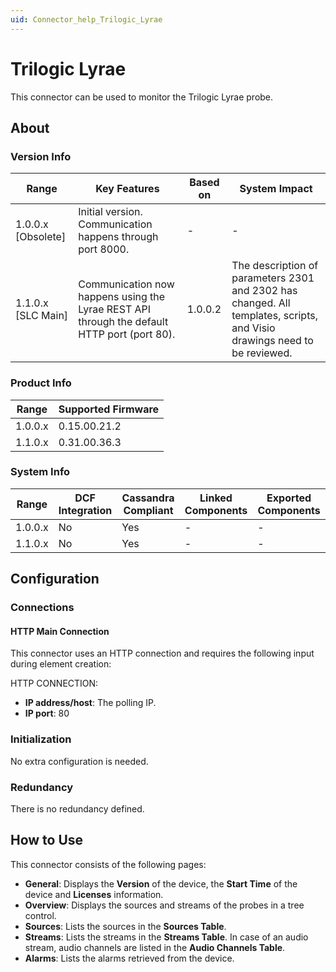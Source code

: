 ```yaml
---
uid: Connector_help_Trilogic_Lyrae
---
```


# Trilogic Lyrae

This connector can be used to monitor the Trilogic Lyrae probe.

## About

### Version Info

| **Range**            | **Key Features**                                                                            | **Based on** | **System Impact**                                                                                                        |
|----------------------|---------------------------------------------------------------------------------------------|--------------|--------------------------------------------------------------------------------------------------------------------------|
| 1.0.0.x \[Obsolete\] | Initial version. Communication happens through port 8000.                                   | \-           | \-                                                                                                                       |
| 1.1.0.x \[SLC Main\] | Communication now happens using the Lyrae REST API through the default HTTP port (port 80). | 1.0.0.2      | The description of parameters 2301 and 2302 has changed. All templates, scripts, and Visio drawings need to be reviewed. |

### Product Info

| **Range** | **Supported Firmware** |
|-----------|------------------------|
| 1.0.0.x   | 0.15.00.21.2           |
| 1.1.0.x   | 0.31.00.36.3           |

### System Info

| **Range** | **DCF Integration** | **Cassandra Compliant** | **Linked Components** | **Exported Components** |
|-----------|---------------------|-------------------------|-----------------------|-------------------------|
| 1.0.0.x   | No                  | Yes                     | \-                    | \-                      |
| 1.1.0.x   | No                  | Yes                     | \-                    | \-                      |

## Configuration

### Connections

#### HTTP Main Connection

This connector uses an HTTP connection and requires the following input during element creation:

HTTP CONNECTION:

- **IP address/host**: The polling IP.
- **IP port**: 80

### Initialization

No extra configuration is needed.

### Redundancy

There is no redundancy defined.

## How to Use

This connector consists of the following pages:

- **General**: Displays the **Version** of the device, the **Start Time** of the device and **Licenses** information.
- **Overview**: Displays the sources and streams of the probes in a tree control.
- **Sources**: Lists the sources in the **Sources Table**.
- **Streams**: Lists the streams in the **Streams Table**. In case of an audio stream, audio channels are listed in the **Audio Channels Table**.
- **Alarms**: Lists the alarms retrieved from the device.
